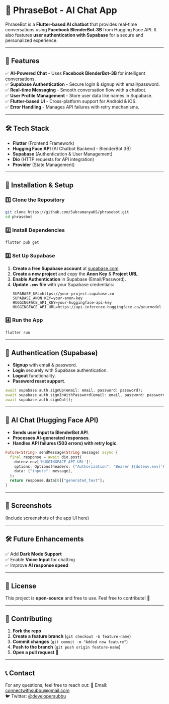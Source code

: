 # 📢 PhraseBot - AI Chat App

PhraseBot is a **Flutter-based AI chatbot** that provides real-time conversations using **Facebook BlenderBot-3B** from Hugging Face API. It also features **user authentication with Supabase** for a secure and personalized experience.

---

## 🚀 Features
✅ **AI-Powered Chat** - Uses **Facebook BlenderBot-3B** for intelligent conversations.  
✅ **Supabase Authentication** - Secure login & signup with email/password.  
✅ **Real-time Messaging** - Smooth conversation flow with a chatbot.  
✅ **User Profile Management** - Store user data like names in Supabase.  
✅ **Flutter-based UI** - Cross-platform support for Android & iOS.  
✅ **Error Handling** - Manages API failures with retry mechanisms.  

---

## 🛠️ Tech Stack
- **Flutter** (Frontend Framework)
- **Hugging Face API** (AI Chatbot Backend - BlenderBot 3B)
- **Supabase** (Authentication & User Management)
- **Dio** (HTTP requests for API integration)
- **Provider** (State Management)

---

## 📌 Installation & Setup
### **1️⃣ Clone the Repository**
```bash
git clone https://github.com/SubramanyaKS/phrasebot.git
cd phrasebot
```

### **2️⃣ Install Dependencies**
```bash
flutter pub get
```

### **3️⃣ Set Up Supabase**
1. **Create a free Supabase account** at [supabase.com](https://supabase.com/).
2. **Create a new project** and copy the **Anon Key** & **Project URL**.
3. **Enable Authentication** in Supabase (Email/Password).
4. **Update `.env` file** with your Supabase credentials:
   ```env
   SUPABASE_URL=https://your-project.supabase.co
   SUPABASE_ANON_KEY=your-anon-key
   HUGGINGFACE_API_KEY=your-huggingface-api-key
   HUGGINGFACE_API_URL=https://api-inference.huggingface.co/yourmodel
   ```

### **4️⃣ Run the App**
```bash
flutter run
```

---

## 🔐 Authentication (Supabase)
- **Signup** with email & password.
- **Login** securely with Supabase authentication.
- **Logout** functionality.
- **Password reset support**.

```dart
await supabase.auth.signUp(email: email, password: password);
await supabase.auth.signInWithPassword(email: email, password: password);
await supabase.auth.signOut();
```

---

## 🤖 AI Chat (Hugging Face API)
- **Sends user input to BlenderBot API**.
- **Processes AI-generated responses**.
- **Handles API failures (503 errors) with retry logic**.

```dart
Future<String> sendMessage(String message) async {
  final response = await dio.post(
    dotenv.env['HUGGINGFACE_API_URL']!,
    options: Options(headers: {"Authorization": "Bearer ${dotenv.env['HUGGINGFACE_API_KEY']}"}),
    data: {"inputs": message},
  );
  return response.data[0]["generated_text"];
}
```

---

## 📱 Screenshots
(Include screenshots of the app UI here)

---

## 🛠️ Future Enhancements
✅ Add **Dark Mode Support**  
✅ Enable **Voice Input** for chatting  
✅ Improve **AI response speed**

---

## 📝 License
This project is **open-source** and free to use. Feel free to contribute! 🚀

---

## 🤝 Contributing
1. **Fork the repo**
2. **Create a feature branch** (`git checkout -b feature-name`)
3. **Commit changes** (`git commit -m "Added new feature"`)
4. **Push to the branch** (`git push origin feature-name`)
5. **Open a pull request** 🚀

---

## 📞 Contact
For any questions, feel free to reach out:
📧 Email: connectwithsubbu@gmail.com  
🐦 Twitter: [@developersubbu](https://x.com/)  

